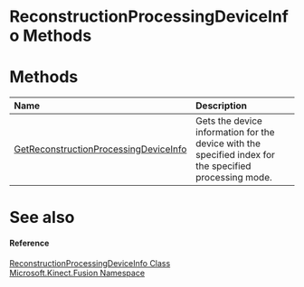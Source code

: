 ReconstructionProcessingDeviceInfo Methods  
==========================================  

<span id="publicmethodsSection"></span>

Methods  
=======  

<table>
<colgroup>
<col width="30%" />
<col width="60%" />
</colgroup>
<thead>
<tr class="header">
<th align="left">Name</th>
<th align="left">Description</th>
</tr>
</thead>
<tbody>
<tr class="odd">
<td align="left"><a href="Methods/GetReconstructionProcessin.md">GetReconstructionProcessingDeviceInfo</a></td>
<td align="left">Gets the device information for the device with the specified index for the specified processing mode.</td>
</tr>
</tbody>
</table>

<span id="ID4EI"></span>

See also  
========  

<span id="ID4EK"></span>
#### Reference  

[ReconstructionProcessingDeviceInfo Class](../ReconstructionProcessingDe.md)  
 [Microsoft.Kinect.Fusion Namespace](../../Kinect.Fusion.md)  



<!--Please do not edit the data in the comment block below.-->
<!--
TOCTitle : ReconstructionProcessingDeviceInfo Methods
RLTitle : ReconstructionProcessingDeviceInfo Methods
KeywordK : ReconstructionProcessingDeviceInfo class, methods
KeywordA : Methods.T:Microsoft.Kinect.Fusion.ReconstructionProcessingDeviceInfo
AssetID : Methods.T:Microsoft.Kinect.Fusion.ReconstructionProcessingDeviceInfo
Locale : en-us
CommunityContent : 1
TargetOS : Windows
TopicType : kbSyntax
DocSet : K4Wv2
ProjType : K4Wv2Proj
Technology : Kinect for Windows
Product : Kinect for Windows SDK v2
productversion : 20
-->
